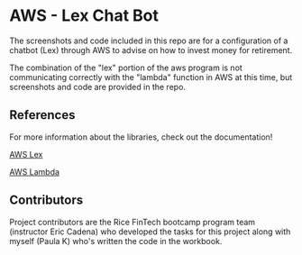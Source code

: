 # AWS - Lex Chat Bot 

The screenshots and code included in this repo are for a configuration of a chatbot (Lex) through AWS to advise on how to invest money for retirement. 

The combination of the "lex" portion of the aws program is not communicating correctly with the "lambda" function in AWS at this time, but screenshots and code are provided in the repo. 


## References

For more information about the libraries, check out the documentation!

[AWS Lex](https://aws.amazon.com/lex/)

[AWS Lambda](https://aws.amazon.com/lambda/)

## Contributors

Project contributors are the Rice FinTech bootcamp program team (instructor Eric Cadena) who developed the tasks for this project along with myself (Paula K) who's written the code in the workbook.
